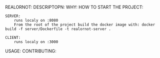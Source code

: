 REALORNOT:
DESCRIPTOPN:
WHY:
HOW TO START THE PROJECT:

    SERVER:
        runs localy on :8080
        From the root of the project build the docker image with: docker build -f server/Dockerfile -t realornot-server .
    
    CLIENT:
        runs localy on :3000

USAGE:
CONTRIBUTING:
